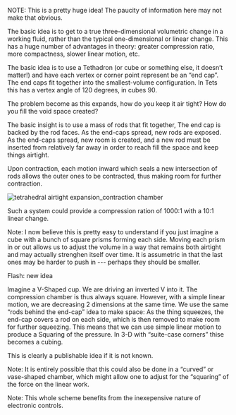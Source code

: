 NOTE:  This is a pretty huge idea!  The paucity of information here may not make that obvious.

The basic idea is to get to a true three-dimensional volumetric change in a working fluid, rather than the typical one-dimensional or linear change.  This has a huge number of advantages in theory: greater compression ratio, more compactness, slower linear motion, etc.

The basic idea is to use a Tethadron (or cube or something else, it doesn’t matter!) and have each vertex or corner point represent be an “end cap”.  The end caps fit together into the smallest-volume configuration.  In Tets this has a vertex angle of 120 degrees, in cubes 90.

The problem become as this expands, how do you keep it air tight? How do you fill the void space created?

The basic insight is to use a mass of rods that fit together,  The end cap is backed by the rod faces.  As the end-caps spread, new rods are exposed.  As the end-caps spread, new room is created, and a new rod must be inserted from relatively far away in order to reach fill the space and keep things airtight.

Upon contraction, each motion inward which seals a new intersection of rods allows the outer ones to be contracted, thus making room for further contraction.

![tetrahedral airtight expansion_contraction chamber](https://cloud.githubusercontent.com/assets/5296671/7099586/e064115a-dfbb-11e4-9336-eec08d27d8d5.png)

Such a system could provide a compression ration of 1000:1 with a 10:1 linear change.

Note: I now believe this is pretty easy to understand if you just imagine a cube with a bunch of square prisms forming each side.  Moving each prism in or out allows us to adjust the volume in a way that remains both airtight and may actually strenghen itself over time.  It is assumetric in that the last ones may be harder to push in --- perhaps they should be smaller.

Flash: new idea

Imagine a V-Shaped cup.  We are driving an inverted V into it.  The compression chamber is thus always square.  However, with a simple linear motion, we are decreasing 2 dimensions at the same time.  We use the same “rods behind the end-cap” idea to make space: As the thing squeezes, the end-cap covers a rod on each side, which is then removed to make room for further squeezing.  This means that we can use simple linear motion to produce a Squaring of the pressure.  In 3-D with “suite-case corners” thise becomes a cubing.


This is clearly a publishable idea if it is not known.

Note: It is entirely possible that this could also be done in a “curved” or vase-shaped chamber, which might allow one to adjust for the “squaring” of the force on the linear work.

Note: This whole scheme benefits from the inexepensive nature of electronic controls.

